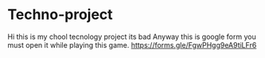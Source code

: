 # Techno-project
Hi this is my chool tecnology project its bad
Anyway this is google form you must open it while playing this game.
https://forms.gle/FgwPHgg9eA9tiLFr6
